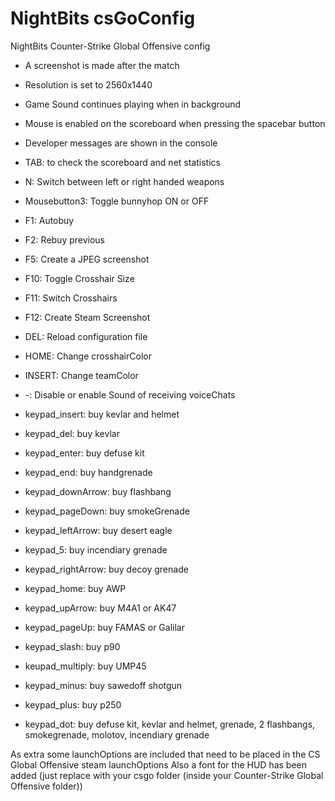 NightBits csGoConfig
==========

NightBits Counter-Strike Global Offensive config

- A screenshot is made after the match
- Resolution is set to 2560x1440
- Game Sound continues playing when in background
- Mouse is enabled on the scoreboard when pressing the spacebar button
- Developer messages are shown in the console

- TAB: to check the scoreboard and net statistics
- N: Switch between left or right handed weapons
- Mousebutton3: Toggle bunnyhop ON or OFF
- F1: Autobuy
- F2: Rebuy previous
- F5: Create a JPEG screenshot
- F10: Toggle Crosshair Size
- F11: Switch Crosshairs
- F12: Create Steam Screenshot
- DEL: Reload configuration file
- HOME: Change crosshairColor
- INSERT: Change teamColor
- -: Disable or enable Sound of receiving voiceChats
- keypad_insert: buy kevlar and helmet
- keypad_del: buy kevlar
- keypad_enter: buy defuse kit
- keypad_end: buy handgrenade
- keypad_downArrow: buy flashbang
- keypad_pageDown: buy smokeGrenade
- keypad_leftArrow: buy desert eagle
- keypad_5: buy incendiary grenade
- keypad_rightArrow: buy decoy grenade
- keypad_home: buy AWP
- keypad_upArrow: buy M4A1 or AK47
- keypad_pageUp: buy FAMAS or Galilar
- keypad_slash: buy p90
- keupad_multiply: buy UMP45
- keypad_minus: buy sawedoff shotgun
- keypad_plus: buy p250
- keypad_dot: buy defuse kit, kevlar and helmet, grenade, 2 flashbangs, smokegrenade, molotov, incendiary grenade

As extra some launchOptions are included that need to be placed in the CS Global Offensive steam launchOptions
Also a font for the HUD has been added (just replace with your csgo folder (inside your Counter-Strike Global Offensive folder))

